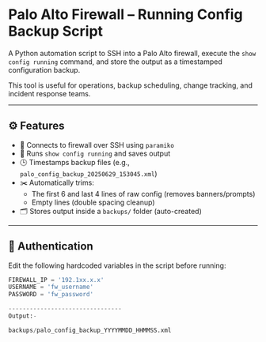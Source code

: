 # Palo Alto Firewall – Running Config Backup Script

A Python automation script to SSH into a Palo Alto firewall, execute the `show config running` command, and store the output as a timestamped configuration backup.

This tool is useful for operations, backup scheduling, change tracking, and incident response teams.

---

## ⚙️ Features

- 🔐 Connects to firewall over SSH using `paramiko`
- 🧾 Runs `show config running` and saves output
- 🕒 Timestamps backup files (e.g., `palo_config_backup_20250629_153045.xml`)
- ✂️ Automatically trims:
  - The first 6 and last 4 lines of raw config (removes banners/prompts)
  - Empty lines (double spacing cleanup)
- 🗂️ Stores output inside a `backups/` folder (auto-created)

---

## 🔐 Authentication

Edit the following hardcoded variables in the script before running:
```python
FIREWALL_IP = '192.1xx.x.x'
USERNAME = 'fw_username'
PASSWORD = 'fw_password'

--------------------------------
Output:-

backups/palo_config_backup_YYYYMMDD_HHMMSS.xml
